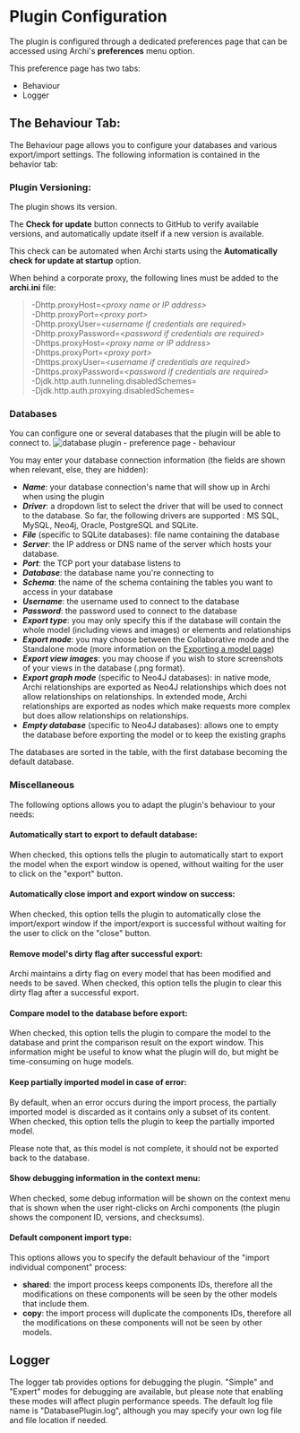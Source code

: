 # Plugin Configuration

The plugin is configured through a dedicated preferences page that can be accessed using Archi's **preferences** menu option.

This preference page has two tabs:
* Behaviour
* Logger

## The Behaviour Tab: 
The Behaviour page allows you to configure your databases and various export/import settings. The following information is contained in the behavior tab: 
### Plugin Versioning: 
The plugin shows its version.

The **Check for update** button connects to GitHub to verify available versions, and automatically update itself if a new version is available.

This check can be automated when Archi starts using the **Automatically check for update at startup** option.

When behind a corporate proxy, the following lines must be added to the **archi.ini** file:
>-Dhttp.proxyHost=_\<proxy name or IP address\>_<br>
>-Dhttp.proxyPort=_\<proxy port\>_<br>
>-Dhttp.proxyUser=_\<username if credentials are required\>_<br>
>-Dhttp.proxyPassword=_\<password if credentials are required\>_<br>
>-Dhttps.proxyHost=_\<proxy name or IP address\>_<br>
>-Dhttps.proxyPort=_\<proxy port\>_<br>
>-Dhttps.proxyUser=_\<username if credentials are required\>_<br>
>-Dhttps.proxyPassword=_\<password if credentials are required\>_<br>
>-Djdk.http.auth.tunneling.disabledSchemes=<br>
>-Djdk.http.auth.proxying.disabledSchemes=

### Databases
You can configure one or several databases that the plugin will be able to connect to.
![database plugin - preference page - behaviour](https://user-images.githubusercontent.com/9281982/39574022-e94e44f2-4ed5-11e8-9fa8-921560e3fda8.png)

You may enter your database connection information (the fields are shown when relevant, else, they are hidden):
* _**Name**_: your database connection's name that will show up in Archi when using the plugin
* _**Driver**_: a dropdown list to select the driver that will be used to connect to the database. So far, the following drivers are supported : MS SQL, MySQL, Neo4j, Oracle, PostgreSQL and SQLite.
* _**File**_ (specific to SQLite databases): file name containing the database
* _**Server**_: the IP address or DNS name of the server which hosts your database.
* _**Port**_: the TCP port your database listens to
* _**Database**_: the database name you're connecting to
* _**Schema**_: the name of the schema containing the tables you want to access in your database
* _**Username**_: the username used to connect to the database
* _**Password**_: the password used to connect to the database
* _**Export type**_: you may only specify this if the database will contain the whole model (including views and images) or elements and relationships
* _**Export mode**_: you may choose between the Collaborative mode and the Standalone mode (more information on the [Exporting a model page](https://github.com/archi-contribs/database-plugin/wiki/4.-Exporting-a-model))
* _**Export view images**_: you may choose if you wish to store screenshots of your views in the database (.png format).
* _**Export graph mode**_ (specific to Neo4J databases): in native mode, Archi relationships are exported as Neo4J relationships which does not allow relationships on relationships. In extended mode, Archi relationships are exported as nodes which make requests more complex but does allow relationships on relationships.
* _**Empty database**_ (specific to Neo4J databases): allows one to empty the database before exporting the model or to keep the existing graphs

The databases are sorted in the table, with the first database becoming the default database.

### Miscellaneous
The following options allows you to adapt the plugin's behaviour to your needs:
#### Automatically start to export to default database:
When checked, this options tells the plugin to automatically start to export the model when the export window is opened, without waiting for the user to click on the "export" button.
#### Automatically close import and export window on success:
When checked, this option tells the plugin to automatically close the import/export window if the import/export is successful without waiting for the user to click on the "close" button.
#### Remove model's dirty flag after successful export:
Archi maintains a dirty flag on every model that has been modified and needs to be saved. When checked, this option tells the plugin to clear this dirty flag after a successful export.
#### Compare model to the database before export:
When checked, this option tells the plugin to compare the model to the database and print the comparison result on the export window. This information might be useful to know what the plugin will do, but might be time-consuming on huge models.
#### Keep partially imported model in case of error:
By default, when an error occurs during the import process, the partially imported model is discarded as it contains only a subset of its content. When checked, this option tells the plugin to keep the partially imported model.

Please note that, as this model is not complete, it should not be exported back to the database.
#### Show debugging information in the context menu:
When checked, some debug information will be shown on the context menu that is shown when the user right-clicks on Archi components (the plugin shows the component ID, versions, and checksums).
#### Default component import type:
This options allows you to specify the default behaviour of the "import individual component" process:
* **shared**: the import process keeps components IDs, therefore all the modifications on these components will be seen by the other models that include them. 
* **copy**: the import process will duplicate the components IDs, therefore all the modifications on these components will not be seen by other models.

## Logger
The logger tab provides options for debugging the plugin. "Simple" and "Expert" modes for debugging are available, but please note that enabling these modes will affect plugin performance speeds. The default log file name is "DatabasePlugin.log", although you may specify your own log file and file location if needed. 